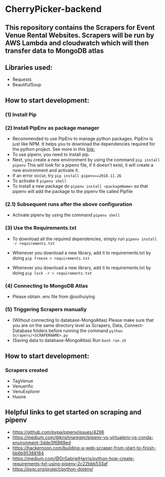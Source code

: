 # CherryPicker-backend

## This repository contains the Scrapers for Event Venue Rental Websites. Scrapers will be run by AWS Lambda and cloudwatch which will then transfer data to MongoDB atlas

## Libraries used:

- Requests
- BeautifulSoup

## How to start development:

### (1) Install Pip

### (2) Install PipEnv as package manager

- Recommended to use PipEnv to manage python packages. PipEnv is just like NPM. It helps you to download the dependencies required for the python project. See more in this [link:](https://medium.com/@krishnaregmi/pipenv-vs-virtualenv-vs-conda-environment-3dde3f6869ed)
- To use pipenv, you need to install pip.
- Next, you create a new environment by using the command `pip install pipenv` This will look for a pipenv file, if it doesn’t exist, it will create a new environment and activate it.
- If an error occur, try `pip install pipenv==2018.11.26`
- To activate it `pipenv shell`
- To install a new package do `pipenv install <packageName>` so that pipenv will add the package to the pipenv file called Pipfile

### (2.1) Subsequent runs after the above configuration

- Activate pipenv by using the command `pipenv shell`

### (3) Use the Requirements.txt

- To download all the required dependencies, simply run `pipenv install -r requirements.txt`
- Whenever you download a new library, add it to requirements.txt by doing `pip freeze > requirements.txt`

- Whenever you download a new library, add it to requirements.txt by doing `pip lock -r > requirements.txt`

### (4) Connecting to MongoDB Atlas

- Please obtain .env file from @ooihuiying

### (5) Triggering Scrapers manually

- (Without connecting to database-MongoAtlas) Please make sure that you are on the same directory level as Scrapers, Data, Connect-Database folders before running the command `python Scrapers/<SCRAPERNAME>.py`
- (Saving data to database-MongoAtlas) Run `bash run.sh`

## How to start development:

### Scrapers created

- TagVenue
- Venuerific
- VenuExplorer
- Huone

## Helpful links to get started on scraping and pipenv

- https://github.com/pypa/pipenv/issues/4296
- https://medium.com/@krishnaregmi/pipenv-vs-virtualenv-vs-conda-environment-3dde3f6869ed
- https://hackernoon.com/building-a-web-scraper-from-start-to-finish-bb6b95388184
- https://medium.com/@DrGabrielHarris/python-how-create-requirements-txt-using-pipenv-2c22bbb533af
- https://pypi.org/project/python-dotenv/
